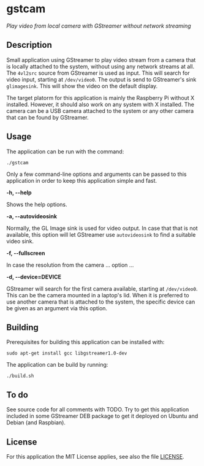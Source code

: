 gstcam
======

_Play video from local camera with GStreamer without network streaming_


Description
-----------

Small application using GStreamer to play video stream from a camera that is locally attached to the system, without using any network streams at all. The `4vl2src` source from GStreamer is used as input. This will search for video input, starting at `/dev/video0`. The output is send to GStreamer's sink `glimagesink`. This will show the video on the default display.

The target platorm for this application is mainly the Raspberry Pi without X installed. However, it should also work on any system with X installed. The camera can be a USB camera attached to the system or any other camera that can be found by GStreamer.


Usage
-----

The application can be run with the command:

    ./gstcam

Only a few command-line options and arguments can be passed to this application in order to keep this application simple and fast.

**-h, --help**

Shows the help options.

**-a, --autovideosink**

Normally, the GL Image sink is used for video output. In case that that is not available, this option will let GStreamer use `autovideosink` to find a suitable video sink.

**-f, --fullscreen**

In case the resolution from the camera ... option ...

**-d, --device=DEVICE**

GStreamer will search for the first camera available, starting at `/dev/video0`. This can be the camera mounted in a laptop's lid. When it is preferred to use another camera that is attached to the system, the specific device can be given as an argument via this option.


Building
--------

Prerequisites for building this application can be installed with:

    sudo apt-get install gcc libgstreamer1.0-dev

The application can be build by running:

    ./build.sh


To do
-----

See source code for all comments with TODO. Try to get this application included in some GStreamer DEB package to get it deployed on Ubuntu and Debian (and Raspbian).


License
-------

For this application the MIT License applies, see also the file [LICENSE](LICENSE).
